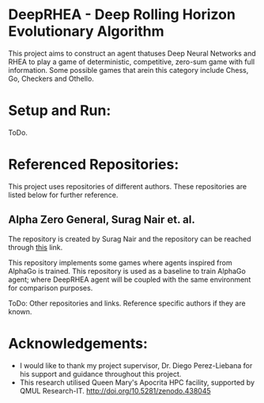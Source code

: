 # DeepRHEA - Deep Rolling Horizon Evolutionary Algorithm

This project aims to construct an agent thatuses Deep Neural Networks and RHEA to play a game of deterministic, competitive, zero-sum game with full information. Some possible games that arein this category include Chess, Go, Checkers and Othello.

# Setup and Run:

ToDo.

# Referenced Repositories:

This project uses repositories of different authors. These repositories are listed below for further reference.

## Alpha Zero General, Surag Nair et. al. 

The repository is created by Surag Nair and the repository can be reached through [this](https://github.com/suragnair/alpha-zero-general) link.

This repository implements some games where agents inspired from AlphaGo is trained. This repository is used as a baseline to train AlphaGo agent; where DeepRHEA agent 
will be coupled with the same environment for comparison purposes.

ToDo: Other repositories and links. Reference specific authors if they are known.

# Acknowledgements:
* I would like to thank my project supervisor, Dr. Diego Perez-Liebana for his support and guidance throughout this project. 
* This research utilised Queen Mary's Apocrita HPC facility, supported by QMUL Research-IT. http://doi.org/10.5281/zenodo.438045
